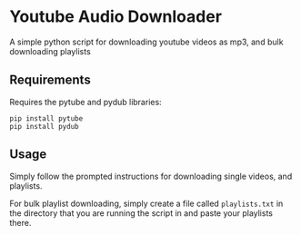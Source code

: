# Youtube Audio Downloader
A simple python script for downloading youtube videos as mp3, and bulk downloading playlists

## Requirements
Requires the pytube and pydub libraries:
```
pip install pytube
pip install pydub
```

## Usage

Simply follow the prompted instructions for downloading single videos, and playlists.

For bulk playlist downloading, simply create a file called `playlists.txt` in the directory that you are running the script in and paste your playlists there.


